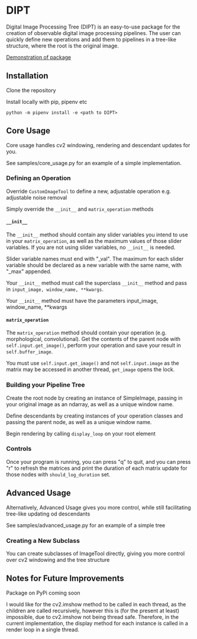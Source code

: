 # DIPT

Digital Image Processing Tree (DIPT) is an easy-to-use package for the creation of observable digital image processing
pipelines. The user can quickly define new operations and add them to pipelines in a tree-like structure, where the root
is the original image.

[Demonstration of package](https://www.youtube.com/watch?v=kr2Hk4-GK4Y)

## Installation

Clone the repository

Install locally with pip, pipenv etc

    python -m pipenv install -e <path to DIPT>

## Core Usage

Core usage handles cv2 windowing, rendering and descendant updates for you.

See samples/core_usage.py for an example of a simple implementation.

### Defining an Operation

Override `CustomImageTool` to define a new, adjustable operation e.g. adjustable noise removal

Simply override the `__init__` and `matrix_operation` methods

#### `__init__`

The `__init__` method should contain any slider variables you intend to use in your `matrix_operation`, as well as
the maximum values of those slider variables. If you are not using slider variables, no `__init__` is needed.

Slider variable names must end with "_val". The maximum for each slider variable should be declared as a new variable
with the same name, with "_max" appended.

Your `__init__` method must call the superclass `__init__` method and pass in `input_image, window_name,
**kwargs`.

Your `__init__` method must have the parameters input_image, window_name, **kwargs

#### `matrix_operation`

The `matrix_operation` method should contain your operation (e.g. morphological, convolutional). Get the contents of
the parent node with `self.input.get_image()`, perform your operation and save your result in `self.buffer_image`.

You must use `self.input.get_image()` and not `self.input.image` as the matrix may be accessed in another
thread, `get_image` opens the lock.

### Building your Pipeline Tree

Create the root node by creating an instance of SimpleImage, passing in your original image as an ndarray, as well as a
unique window name.

Define descendants by creating instances of your operation classes and passing the parent node, as well as a unique
window name.

Begin rendering by calling `display_loop` on your root element

### Controls

Once your program is running, you can press "q" to quit, and you can press "r" to refresh the matrices and print the
duration of each matrix update for those nodes with `should_log_duration` set.

## Advanced Usage

Alternatively, Advanced Usage gives you more control, while still facilitating tree-like updating od descendants

See samples/advanced_usage.py for an example of a simple tree

### Creating a New Subclass

You can create subclasses of ImageTool directly, giving you more control over cv2 windowing and the tree structure

## Notes for Future Improvements

Package on PyPi coming soon

I would like for the cv2.imshow method to be called in each thread, as the children are called recursively, however
this is (for the present at least) impossible, due to cv2.imshow not being thread safe. Therefore, in the current
implementation, the display method for each instance is called in a render loop in a single thread.